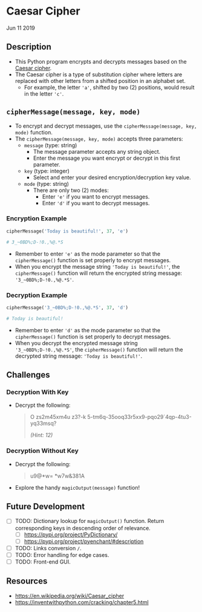 # Caesar Cipher

Jun 11 2019

## Description

- This Python program encrypts and decrypts messages based on the [Caesar cipher](https://en.wikipedia.org/wiki/Caesar_cipher).
- The Caesar cipher is a type of substitution cipher where letters are replaced with other letters from a shifted position in an alphabet set.
  - For example, the letter `'a'`, shifted by two (2) positions, would result in the letter `'c'`.

## `cipherMessage(message, key, mode)`

- To encrypt and decrypt messages, use the `cipherMessage(message, key, mode)` function.
- The `cipherMessage(message, key, mode)` accepts three parameters:
  - `message` (type: string)
    - The message parameter accepts any string object.
    - Enter the message you want encrypt or decrypt in this first parameter.
  - `key` (type: integer)
    - Select and enter your desired encryption/decryption key value.
  - `mode` (type: string)
    - There are only two (2) modes:
      - Enter `'e'` if you want to encrypt messages.
      - Enter `'d'` if you want to decrypt messages.

### Encryption Example

```python
cipherMessage('Today is beautiful!', 37, 'e')

# 3_~0BD%;D-!0.,%@.*S
```

- Remember to enter `'e'` as the mode parameter so that the `cipherMessage()` function is set properly to encrypt messages.
- When you encrypt the message string `'Today is beautiful!'`, the `cipherMessage()` function will return the encrypted string message: `'3_~0BD%;D-!0.,%@.*S'`.

### Decryption Example

```python
cipherMessage('3_~0BD%;D-!0.,%@.*S', 37, 'd')

# Today is beautiful!
```

- Remember to enter `'d'` as the mode parameter so that the `cipherMessage()` function is set properly to decrypt messages.
- When you decrypt the encrypted message string `'3_~0BD%;D-!0.,%@.*S'`, the `cipherMessage()` function will return the decrypted string message: `'Today is beautiful!'`.

## Challenges

### Decryption With Key

- Decrypt the following:
    > O zs2m45xm4u z3?-k 5-tm6q-35ooq33r5xx9-pqo29`4qp-4tu3-yq33msq?
    >
    > *(Hint: 12)*

### Decryption Without Key

- Decrypt the following:
    > u9@*w= *w7w&381A

- Explore the handy `magicOutput(message)` function!

## Future Development

- [ ] TODO: Dictionary lookup for `magicOutput()` function. Return corresponding keys in descending order of relevance.
  - [ ] <https://pypi.org/project/PyDictionary/>
  - [ ] <https://pypi.org/project/pyenchant/#description>
- [ ] TODO: Links conversion `/`.
- [ ] TODO: Error handling for edge cases.
- [ ] TODO: Front-end GUI.

## Resources

- <https://en.wikipedia.org/wiki/Caesar_cipher>
- <https://inventwithpython.com/cracking/chapter5.html>
